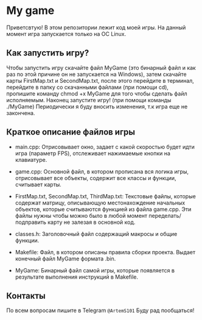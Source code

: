 # My game
Приветсвтую!
В этом репозитории лежит код моей игры.
На данный момент игра запускается только на ОС Linux.

## Как запустить игру?
Чтобы запустить игру скачайте файл MyGame (это бинарный файл и как раз по этой причине он не запускается на Windows),
затем скачайте карты FirstMap.txt и SecondMap.txt, после этого перейдите в терминал,
перейдите в папку со скачанными файлами (при помощи cd), пропишите команду chmod +x MyGame для того чтобы сделать файл исполняемым.
Наконец запустите игру! (при помощи команды ./MyGame)
Периодически я буду вносить изменения, т.к игра еще не закончена.

## Краткое описание файлов игры
* main.cpp:
Отрисовывает окно, задает с какой скоростью будет идти игра (параметр FPS), отслеживает нажимаемые кнопки на клавиатуре.

* game.cpp:
Основной файл, в котором прописана вся логика игры, отрисовывает все объекты, содержит все классы и функции, считывает карты.

* FirstMap.txt, SecondMap.txt, ThirdMap.txt:
Текстовые файлы, которые содержат матрицу, описывающую местонахождение начальных объектов,
которые считываются функцией из файла game.cpp.
Эти файлы нужны чтобы можно было в любой момент переделать/подправить карту не залезая в основной код.

* classes.h:
Заголовочный файл содержащий макросы и общие функции.

* Makefile:
Файл, в котором описаны правила сборки проекта.
Выдает конечный файл MyGame формата .bin.

* MyGame:
Бинарный файл самой игры, которые появляется в результате выполнения инструкций в Makefile.

## Контакты
По всем вопросам пишите в Telegram
`@ArtemS101`
Буду рад пообщаться!
